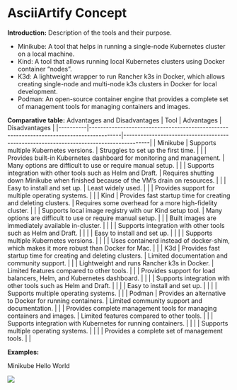 # AsciiArtify Concept
**Introduction:** Description of the tools and their purpose.

   -   Minikube: A tool that helps in running a single-node Kubernetes cluster on a local machine.
   -   Kind: A tool that allows running local Kubernetes clusters using Docker container “nodes”.
   -   K3d: A lightweight wrapper to run Rancher k3s in Docker, which allows creating single-node and multi-node k3s clusters in    Docker for local development.
   -   Podman: An open-source container engine that provides a complete set of management tools for managing containers and images.

**Comparative table:** Advantages and Disadvantages
| Tool     | Advantages                                                                              | Disadvantages                                                                         |
|----------|-----------------------------------------------------------------------------------------|---------------------------------------------------------------------------------------|
| Minikube | Supports multiple Kubernetes versions.                                                  | Struggles to set up the first time.                                                   |
|          | Provides built-in Kubernetes dashboard for monitoring and management.                   | Many options are difficult to use or require manual setup.                            |
|          | Supports integration with other tools such as Helm and Draft.                           | Requires shutting down Minikube when finished because of the VM’s drain on resources. |
|          | Easy to install and set up.                                                             | Least widely used.                                                                    |
|          | Provides support for multiple operating systems.                                        |                                                                                 |
| Kind     | Provides fast startup time for creating and deleting clusters.                          | Requires some overhead for a more high-fidelity cluster.                              |
|          | Supports local image registry with our Kind setup tool.                                 | Many options are difficult to use or require manual setup.                            |
|          | Built images are immediately available in-cluster.                                      |                                                                                       |
|          | Supports integration with other tools such as Helm and Draft.                           |                                                                                       |
|          | Easy to install and set up.                                                             |                                                                                       |
|          | Supports multiple Kubernetes versions.                                                  |                                                                                       |
|          | Uses containerd instead of docker-shim, which makes it more robust than Docker for Mac. |                                                                                       |
| K3d      | Provides fast startup time for creating and deleting clusters.                          | Limited documentation and community support.                                          |
|          | Lightweight and runs Rancher k3s in Docker.                                             | Limited features compared to other tools.                                             |
|          | Provides support for load balancers, Helm, and Kubernetes dashboard.                    |                                                                                       |
|          | Supports integration with other tools such as Helm and Draft.                           |                                                                                       |
|          | Easy to install and set up.                                                             |                                                                                       |
|          | Supports multiple operating systems.                                                    |                                                                                       |
| Podman   | Provides an alternative to Docker for running containers.                               | Limited community support and documentation.                                          |
|          | Provides complete management tools for managing containers and images.                  | Limited features compared to other tools.                                             |
|          | Supports integration with Kubernetes for running containers.                            |                                                                                       |
|          | Supports multiple operating systems.                                                    |                                                                                       |
|          | Provides a complete set of management tools.                                            |                                                                                       |

**Examples:**

Minikube Hello World

![](https://github.com/vitalibit/AsciiArtify/tree/main/src/gif/minikube_hello_world_4x.gif)

